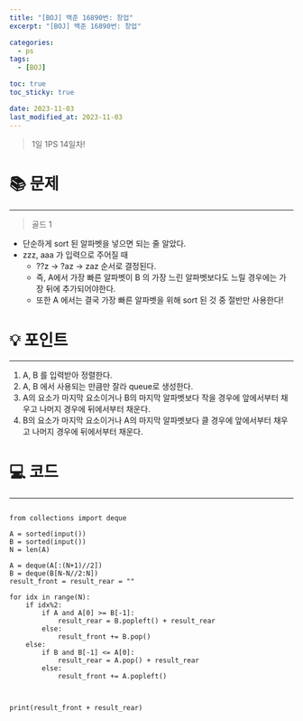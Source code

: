 ```yaml
---
title: "[BOJ] 백준 16890번: 창업"
excerpt: "[BOJ] 백준 16890번: 창업"

categories:
  - ps
tags:
  - [BOJ]

toc: true
toc_sticky: true

date: 2023-11-03
last_modified_at: 2023-11-03
---
```


> 1일 1PS 14일차!

# 📚 문제

---

> 골드 1

- 단순하게 sort 된 알파벳을 넣으면 되는 줄 알았다.
- zzz, aaa 가 입력으로 주어질 때
  - ??z -> ?az -> zaz 순서로 결정된다.
  - 즉, A에서 가장 빠른 알파벳이 B 의 가장 느린 알파벳보다도 느릴 경우에는 가장 뒤에 추가되어야한다.
  - 또한 A 에서는 결국 가장 빠른 알파벳을 위해 sort 된 것 중 절반만 사용한다!

# 💡 포인트

---

1. A, B 를 입력받아 정렬한다.
2. A, B 에서 사용되는 만큼만 잘라 queue로 생성한다.
3. A의 요소가 마지막 요소이거나 B의 마지막 알파벳보다 작을 경우에 앞에서부터 채우고 나머지 경우에 뒤에서부터 채운다.
4. B의 요소가 마지막 요소이거나 A의 마지막 알파벳보다 클 경우에 앞에서부터 채우고 나머지 경우에 뒤에서부터 채운다.

# 💻 코드

---

```

from collections import deque

A = sorted(input())
B = sorted(input())
N = len(A)

A = deque(A[:(N+1)//2])
B = deque(B[N-N//2:N])
result_front = result_rear = ""

for idx in range(N):
    if idx%2:
        if A and A[0] >= B[-1]:
            result_rear = B.popleft() + result_rear
        else:
            result_front += B.pop()
    else:
        if B and B[-1] <= A[0]:
            result_rear = A.pop() + result_rear
        else:
            result_front += A.popleft()



print(result_front + result_rear)

```
